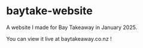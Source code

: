 # baytake-website

A website I made for Bay Takeaway in January 2025. 

You can view it live at baytakeaway.co.nz !
